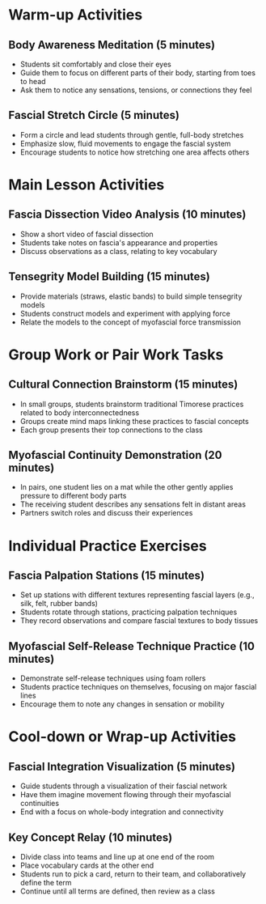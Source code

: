 # Warm-up Activities

## Body Awareness Meditation (5 minutes)
- Students sit comfortably and close their eyes
- Guide them to focus on different parts of their body, starting from toes to head
- Ask them to notice any sensations, tensions, or connections they feel

## Fascial Stretch Circle (5 minutes)
- Form a circle and lead students through gentle, full-body stretches
- Emphasize slow, fluid movements to engage the fascial system
- Encourage students to notice how stretching one area affects others

# Main Lesson Activities

## Fascia Dissection Video Analysis (10 minutes)
- Show a short video of fascial dissection
- Students take notes on fascia's appearance and properties
- Discuss observations as a class, relating to key vocabulary

## Tensegrity Model Building (15 minutes)
- Provide materials (straws, elastic bands) to build simple tensegrity models
- Students construct models and experiment with applying force
- Relate the models to the concept of myofascial force transmission

# Group Work or Pair Work Tasks

## Cultural Connection Brainstorm (15 minutes)
- In small groups, students brainstorm traditional Timorese practices related to body interconnectedness
- Groups create mind maps linking these practices to fascial concepts
- Each group presents their top connections to the class

## Myofascial Continuity Demonstration (20 minutes)
- In pairs, one student lies on a mat while the other gently applies pressure to different body parts
- The receiving student describes any sensations felt in distant areas
- Partners switch roles and discuss their experiences

# Individual Practice Exercises

## Fascia Palpation Stations (15 minutes)
- Set up stations with different textures representing fascial layers (e.g., silk, felt, rubber bands)
- Students rotate through stations, practicing palpation techniques
- They record observations and compare fascial textures to body tissues

## Myofascial Self-Release Technique Practice (10 minutes)
- Demonstrate self-release techniques using foam rollers
- Students practice techniques on themselves, focusing on major fascial lines
- Encourage them to note any changes in sensation or mobility

# Cool-down or Wrap-up Activities

## Fascial Integration Visualization (5 minutes)
- Guide students through a visualization of their fascial network
- Have them imagine movement flowing through their myofascial continuities
- End with a focus on whole-body integration and connectivity

## Key Concept Relay (10 minutes)
- Divide class into teams and line up at one end of the room
- Place vocabulary cards at the other end
- Students run to pick a card, return to their team, and collaboratively define the term
- Continue until all terms are defined, then review as a class